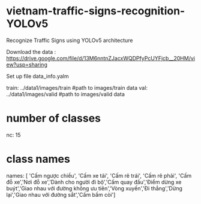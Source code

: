 # vietnam-traffic-signs-recognition-YOLOv5
Recognize Traffic Signs using YOLOv5 architecture

Download the data : https://drive.google.com/file/d/13M6nntnZJacxWQDPfyPcUYFjcb__20HM/view?usp=sharing

Set up file data_info.yalm

train: ../data1/images/train    #path to images/train data
val: ../data1/images/valid      #path to images/valid data

# number of classes
nc: 15

# class names
names: [ 'Cấm ngược chiều', 'Cấm xe tải', 'Cấm rẽ trái', 'Cấm rẽ phải', 'Cấm đỗ xe','Nơi đỗ xe','Dành cho người đi bộ','Cấm quay đầu','Điểm dừng xe buýt','Giao nhau với đường không ưu tiên','Vòng xuyến','Đi thẳng','Dừng lại','Giao nhau với đường sắt','Cấm bấm còi']
